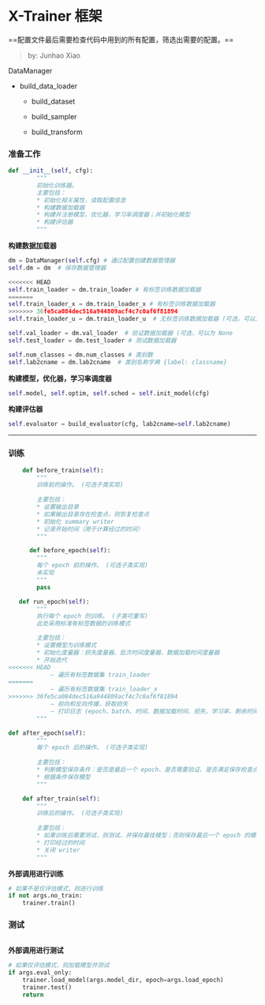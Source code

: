 # X-Trainer 框架



==配置文件最后需要检查代码中用到的所有配置，筛选出需要的配置。==

> by: Junhao Xiao

DataManager

* build_data_loader

  - build_dataset

  - build_sampler

  - build_transform







### 准备工作

```python
def __init__(self, cfg):
        """
        初始化训练器。
        主要包括：
        * 初始化相关属性，读取配置信息
        * 构建数据加载器
        * 构建并注册模型，优化器，学习率调度器；并初始化模型
        * 构建评估器
        """
```

**构建数据加载器**

```python
dm = DataManager(self.cfg) # 通过配置创建数据管理器
self.dm = dm  # 保存数据管理器

<<<<<<< HEAD
self.train_loader = dm.train_loader # 有标签训练数据加载器
=======
self.train_loader_x = dm.train_loader_x # 有标签训练数据加载器
>>>>>>> 36fe5ca084dec516a944809acf4c7c0af6f81894
self.train_loader_u = dm.train_loader_u  # 无标签训练数据加载器 (可选，可以为 None

self.val_loader = dm.val_loader  # 验证数据加载器 (可选，可以为 None
self.test_loader = dm.test_loader # 测试数据加载器

self.num_classes = dm.num_classes # 类别数
self.lab2cname = dm.lab2cname  # 类别名称字典 {label: classname}

```

**构建模型，优化器，学习率调度器**

```python
self.model, self.optim, self.sched = self.init_model(cfg)

```

**构建评估器**

```python
self.evaluator = build_evaluator(cfg, lab2cname=self.lab2cname) 

```

---

### 训练

```python
    def before_train(self):
        """
        训练前的操作。 (可选子类实现)
        
        主要包括：
        * 设置输出目录
        * 如果输出目录存在检查点，则恢复检查点
        * 初始化 summary writer
        * 记录开始时间（用于计算经过的时间）
        """
```



```python
      def before_epoch(self):
        """
        每个 epoch 前的操作。 (可选子类实现)  
        未实现
        """
        pass
```



```python
   def run_epoch(self):
        """
        执行每个 epoch 的训练。 (子类可重写)
        此处采用标准有标签数据的训练模式

        主要包括：
        * 设置模型为训练模式
        * 初始化度量器：损失度量器、批次时间度量器、数据加载时间度量器
        * 开始迭代
<<<<<<< HEAD
            — 遍历有标签数据集 train_loader
=======
            — 遍历有标签数据集 train_loader_x
>>>>>>> 36fe5ca084dec516a944809acf4c7c0af6f81894
            — 前向和反向传播，获取损失
            — 打印日志 (epoch、batch、时间、数据加载时间、损失、学习率、剩余时间)
        """
```

  

```python
def after_epoch(self):
        """
        每个 epoch 后的操作。 (可选子类实现)
        
        主要包括：
        * 判断模型保存条件：是否是最后一个 epoch、是否需要验证、是否满足保存检查点的频率
        * 根据条件保存模型
        """
```



```python
    def after_train(self):
        """
        训练后的操作。 (可选子类实现)
        
        主要包括：
        * 如果训练后需要测试，则测试，并保存最佳模型；否则保存最后一个 epoch 的模型
        * 打印经过的时间
        * 关闭 writer
        """
```

**外部调用进行训练**

```python
# 如果不是仅评估模式，则进行训练
if not args.no_train:
    trainer.train()
```



### 测试



```python
```

**外部调用进行测试**

```python
# 如果仅评估模式，则加载模型并测试
if args.eval_only:
    trainer.load_model(args.model_dir, epoch=args.load_epoch)
    trainer.test()
    return
```

